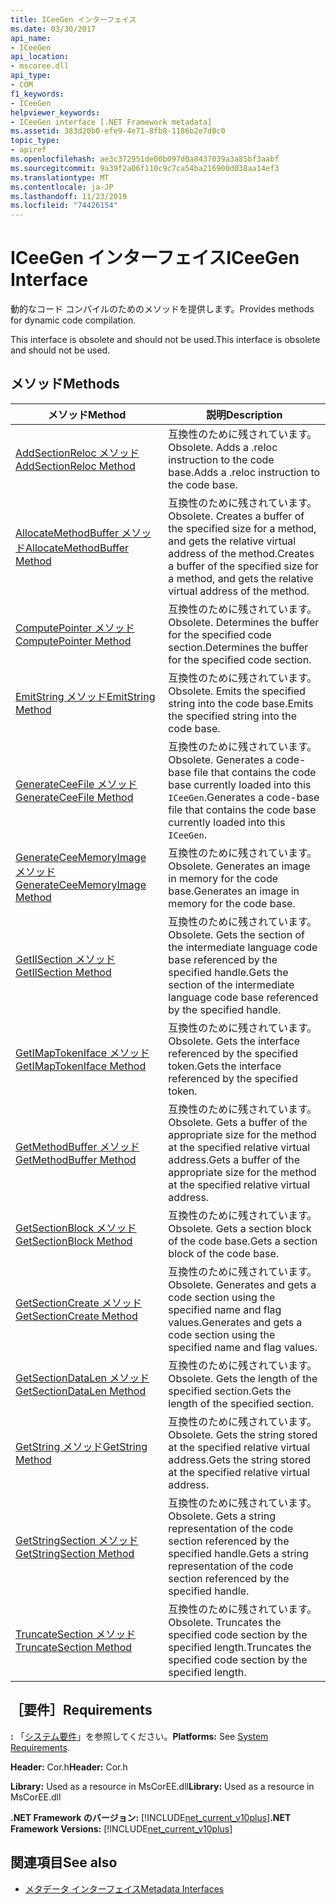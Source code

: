 ```yaml
---
title: ICeeGen インターフェイス
ms.date: 03/30/2017
api_name:
- ICeeGen
api_location:
- mscoree.dll
api_type:
- COM
f1_keywords:
- ICeeGen
helpviewer_keywords:
- ICeeGen interface [.NET Framework metadata]
ms.assetid: 383d20b0-efe9-4e71-8fb8-1186b2e7d0c0
topic_type:
- apiref
ms.openlocfilehash: ae3c372951de00b097d0a8437039a3a85bf3aabf
ms.sourcegitcommit: 9a39f2a06f110c9c7ca54ba216900d038aa14ef3
ms.translationtype: MT
ms.contentlocale: ja-JP
ms.lasthandoff: 11/23/2019
ms.locfileid: "74426154"
---
```

# <a name="iceegen-interface"></a><span data-ttu-id="175da-102">ICeeGen インターフェイス</span><span class="sxs-lookup"><span data-stu-id="175da-102">ICeeGen Interface</span></span>
<span data-ttu-id="175da-103">動的なコード コンパイルのためのメソッドを提供します。</span><span class="sxs-lookup"><span data-stu-id="175da-103">Provides methods for dynamic code compilation.</span></span>  
  
 <span data-ttu-id="175da-104">This interface is obsolete and should not be used.</span><span class="sxs-lookup"><span data-stu-id="175da-104">This interface is obsolete and should not be used.</span></span>  
  
## <a name="methods"></a><span data-ttu-id="175da-105">メソッド</span><span class="sxs-lookup"><span data-stu-id="175da-105">Methods</span></span>  
  
|<span data-ttu-id="175da-106">メソッド</span><span class="sxs-lookup"><span data-stu-id="175da-106">Method</span></span>|<span data-ttu-id="175da-107">説明</span><span class="sxs-lookup"><span data-stu-id="175da-107">Description</span></span>|  
|------------|-----------------|  
|[<span data-ttu-id="175da-108">AddSectionReloc メソッド</span><span class="sxs-lookup"><span data-stu-id="175da-108">AddSectionReloc Method</span></span>](../../../../docs/framework/unmanaged-api/metadata/iceegen-addsectionreloc-method.md)|<span data-ttu-id="175da-109">互換性のために残されています。</span><span class="sxs-lookup"><span data-stu-id="175da-109">Obsolete.</span></span> <span data-ttu-id="175da-110">Adds a .reloc instruction to the code base.</span><span class="sxs-lookup"><span data-stu-id="175da-110">Adds a .reloc instruction to the code base.</span></span>|  
|[<span data-ttu-id="175da-111">AllocateMethodBuffer メソッド</span><span class="sxs-lookup"><span data-stu-id="175da-111">AllocateMethodBuffer Method</span></span>](../../../../docs/framework/unmanaged-api/metadata/iceegen-allocatemethodbuffer-method.md)|<span data-ttu-id="175da-112">互換性のために残されています。</span><span class="sxs-lookup"><span data-stu-id="175da-112">Obsolete.</span></span> <span data-ttu-id="175da-113">Creates a buffer of the specified size for a method, and gets the relative virtual address of the method.</span><span class="sxs-lookup"><span data-stu-id="175da-113">Creates a buffer of the specified size for a method, and gets the relative virtual address of the method.</span></span>|  
|[<span data-ttu-id="175da-114">ComputePointer メソッド</span><span class="sxs-lookup"><span data-stu-id="175da-114">ComputePointer Method</span></span>](../../../../docs/framework/unmanaged-api/metadata/iceegen-computepointer-method.md)|<span data-ttu-id="175da-115">互換性のために残されています。</span><span class="sxs-lookup"><span data-stu-id="175da-115">Obsolete.</span></span> <span data-ttu-id="175da-116">Determines the buffer for the specified code section.</span><span class="sxs-lookup"><span data-stu-id="175da-116">Determines the buffer for the specified code section.</span></span>|  
|[<span data-ttu-id="175da-117">EmitString メソッド</span><span class="sxs-lookup"><span data-stu-id="175da-117">EmitString Method</span></span>](../../../../docs/framework/unmanaged-api/metadata/iceegen-emitstring-method.md)|<span data-ttu-id="175da-118">互換性のために残されています。</span><span class="sxs-lookup"><span data-stu-id="175da-118">Obsolete.</span></span> <span data-ttu-id="175da-119">Emits the specified string into the code base.</span><span class="sxs-lookup"><span data-stu-id="175da-119">Emits the specified string into the code base.</span></span>|  
|[<span data-ttu-id="175da-120">GenerateCeeFile メソッド</span><span class="sxs-lookup"><span data-stu-id="175da-120">GenerateCeeFile Method</span></span>](../../../../docs/framework/unmanaged-api/metadata/iceegen-generateceefile-method.md)|<span data-ttu-id="175da-121">互換性のために残されています。</span><span class="sxs-lookup"><span data-stu-id="175da-121">Obsolete.</span></span> <span data-ttu-id="175da-122">Generates a code-base file that contains the code base currently loaded into this `ICeeGen`.</span><span class="sxs-lookup"><span data-stu-id="175da-122">Generates a code-base file that contains the code base currently loaded into this `ICeeGen`.</span></span>|  
|[<span data-ttu-id="175da-123">GenerateCeeMemoryImage メソッド</span><span class="sxs-lookup"><span data-stu-id="175da-123">GenerateCeeMemoryImage Method</span></span>](../../../../docs/framework/unmanaged-api/metadata/iceegen-generateceememoryimage-method.md)|<span data-ttu-id="175da-124">互換性のために残されています。</span><span class="sxs-lookup"><span data-stu-id="175da-124">Obsolete.</span></span> <span data-ttu-id="175da-125">Generates an image in memory for the code base.</span><span class="sxs-lookup"><span data-stu-id="175da-125">Generates an image in memory for the code base.</span></span>|  
|[<span data-ttu-id="175da-126">GetIlSection メソッド</span><span class="sxs-lookup"><span data-stu-id="175da-126">GetIlSection Method</span></span>](../../../../docs/framework/unmanaged-api/metadata/iceegen-getilsection-method.md)|<span data-ttu-id="175da-127">互換性のために残されています。</span><span class="sxs-lookup"><span data-stu-id="175da-127">Obsolete.</span></span> <span data-ttu-id="175da-128">Gets the section of the intermediate language code base referenced by the specified handle.</span><span class="sxs-lookup"><span data-stu-id="175da-128">Gets the section of the intermediate language code base referenced by the specified handle.</span></span>|  
|[<span data-ttu-id="175da-129">GetIMapTokenIface メソッド</span><span class="sxs-lookup"><span data-stu-id="175da-129">GetIMapTokenIface Method</span></span>](../../../../docs/framework/unmanaged-api/metadata/iceegen-getimaptokeniface-method.md)|<span data-ttu-id="175da-130">互換性のために残されています。</span><span class="sxs-lookup"><span data-stu-id="175da-130">Obsolete.</span></span> <span data-ttu-id="175da-131">Gets the interface referenced by the specified token.</span><span class="sxs-lookup"><span data-stu-id="175da-131">Gets the interface referenced by the specified token.</span></span>|  
|[<span data-ttu-id="175da-132">GetMethodBuffer メソッド</span><span class="sxs-lookup"><span data-stu-id="175da-132">GetMethodBuffer Method</span></span>](../../../../docs/framework/unmanaged-api/metadata/iceegen-getmethodbuffer-method.md)|<span data-ttu-id="175da-133">互換性のために残されています。</span><span class="sxs-lookup"><span data-stu-id="175da-133">Obsolete.</span></span> <span data-ttu-id="175da-134">Gets a buffer of the appropriate size for the method at the specified relative virtual address.</span><span class="sxs-lookup"><span data-stu-id="175da-134">Gets a buffer of the appropriate size for the method at the specified relative virtual address.</span></span>|  
|[<span data-ttu-id="175da-135">GetSectionBlock メソッド</span><span class="sxs-lookup"><span data-stu-id="175da-135">GetSectionBlock Method</span></span>](../../../../docs/framework/unmanaged-api/metadata/iceegen-getsectionblock-method.md)|<span data-ttu-id="175da-136">互換性のために残されています。</span><span class="sxs-lookup"><span data-stu-id="175da-136">Obsolete.</span></span> <span data-ttu-id="175da-137">Gets a section block of the code base.</span><span class="sxs-lookup"><span data-stu-id="175da-137">Gets a section block of the code base.</span></span>|  
|[<span data-ttu-id="175da-138">GetSectionCreate メソッド</span><span class="sxs-lookup"><span data-stu-id="175da-138">GetSectionCreate Method</span></span>](../../../../docs/framework/unmanaged-api/metadata/iceegen-getsectioncreate-method.md)|<span data-ttu-id="175da-139">互換性のために残されています。</span><span class="sxs-lookup"><span data-stu-id="175da-139">Obsolete.</span></span> <span data-ttu-id="175da-140">Generates and gets a code section using the specified name and flag values.</span><span class="sxs-lookup"><span data-stu-id="175da-140">Generates and gets a code section using the specified name and flag values.</span></span>|  
|[<span data-ttu-id="175da-141">GetSectionDataLen メソッド</span><span class="sxs-lookup"><span data-stu-id="175da-141">GetSectionDataLen Method</span></span>](../../../../docs/framework/unmanaged-api/metadata/iceegen-getsectiondatalen-method.md)|<span data-ttu-id="175da-142">互換性のために残されています。</span><span class="sxs-lookup"><span data-stu-id="175da-142">Obsolete.</span></span> <span data-ttu-id="175da-143">Gets the length of the specified section.</span><span class="sxs-lookup"><span data-stu-id="175da-143">Gets the length of the specified section.</span></span>|  
|[<span data-ttu-id="175da-144">GetString メソッド</span><span class="sxs-lookup"><span data-stu-id="175da-144">GetString Method</span></span>](../../../../docs/framework/unmanaged-api/metadata/iceegen-getstring-method.md)|<span data-ttu-id="175da-145">互換性のために残されています。</span><span class="sxs-lookup"><span data-stu-id="175da-145">Obsolete.</span></span> <span data-ttu-id="175da-146">Gets the string stored at the specified relative virtual address.</span><span class="sxs-lookup"><span data-stu-id="175da-146">Gets the string stored at the specified relative virtual address.</span></span>|  
|[<span data-ttu-id="175da-147">GetStringSection メソッド</span><span class="sxs-lookup"><span data-stu-id="175da-147">GetStringSection Method</span></span>](../../../../docs/framework/unmanaged-api/metadata/iceegen-getstringsection-method.md)|<span data-ttu-id="175da-148">互換性のために残されています。</span><span class="sxs-lookup"><span data-stu-id="175da-148">Obsolete.</span></span> <span data-ttu-id="175da-149">Gets a string representation of the code section referenced by the specified handle.</span><span class="sxs-lookup"><span data-stu-id="175da-149">Gets a string representation of the code section referenced by the specified handle.</span></span>|  
|[<span data-ttu-id="175da-150">TruncateSection メソッド</span><span class="sxs-lookup"><span data-stu-id="175da-150">TruncateSection Method</span></span>](../../../../docs/framework/unmanaged-api/metadata/iceegen-truncatesection-method.md)|<span data-ttu-id="175da-151">互換性のために残されています。</span><span class="sxs-lookup"><span data-stu-id="175da-151">Obsolete.</span></span> <span data-ttu-id="175da-152">Truncates the specified code section by the specified length.</span><span class="sxs-lookup"><span data-stu-id="175da-152">Truncates the specified code section by the specified length.</span></span>|  
  
## <a name="requirements"></a><span data-ttu-id="175da-153">［要件］</span><span class="sxs-lookup"><span data-stu-id="175da-153">Requirements</span></span>  
 <span data-ttu-id="175da-154">**:** 「[システム要件](../../../../docs/framework/get-started/system-requirements.md)」を参照してください。</span><span class="sxs-lookup"><span data-stu-id="175da-154">**Platforms:** See [System Requirements](../../../../docs/framework/get-started/system-requirements.md).</span></span>  
  
 <span data-ttu-id="175da-155">**Header:** Cor.h</span><span class="sxs-lookup"><span data-stu-id="175da-155">**Header:** Cor.h</span></span>  
  
 <span data-ttu-id="175da-156">**Library:** Used as a resource in MsCorEE.dll</span><span class="sxs-lookup"><span data-stu-id="175da-156">**Library:** Used as a resource in MsCorEE.dll</span></span>  
  
 <span data-ttu-id="175da-157">**.NET Framework のバージョン:** [!INCLUDE[net_current_v10plus](../../../../includes/net-current-v10plus-md.md)]</span><span class="sxs-lookup"><span data-stu-id="175da-157">**.NET Framework Versions:** [!INCLUDE[net_current_v10plus](../../../../includes/net-current-v10plus-md.md)]</span></span>  
  
## <a name="see-also"></a><span data-ttu-id="175da-158">関連項目</span><span class="sxs-lookup"><span data-stu-id="175da-158">See also</span></span>

- [<span data-ttu-id="175da-159">メタデータ インターフェイス</span><span class="sxs-lookup"><span data-stu-id="175da-159">Metadata Interfaces</span></span>](../../../../docs/framework/unmanaged-api/metadata/metadata-interfaces.md)

